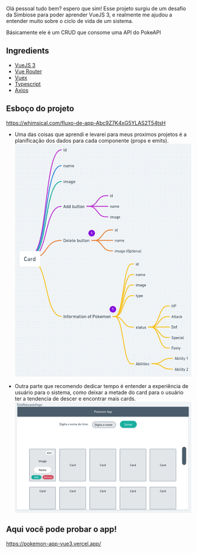 Olá pessoal tudo bem? espero que sim!
Esse projeto surgiu de um desafio da Simbiose para poder aprender VueJS 3, e realmente me ajudou a entender muito sobre o ciclo de vida de um sistema.

Básicamente ele é um CRUD que consome uma API do PokeAPI

## Ingredients

- [VueJS 3](https://vuejs.org/)
- [Vue Router](https://router.vuejs.org/)
- [Vuex](https://vuex.vuejs.org/)
- [Typescript](https://www.typescriptlang.org/)
- [Axios](https://axios-http.com/docs/intro)

## Esboço do projeto

https://whimsical.com/fluxo-de-app-Abc9Z7K4xG5YLAS2T54tsH

- Uma das coisas que aprendi e levarei para meus proximos projetos é a planificação dos dados para cada componente (props e emits).
![fluxo_dados](./src/assets/fluxo_app_img.png)

- Outra parte que recomendo dedicar tempo é entender a experiência de usuário para o sistema, como deixar a metade do card para o usuário ter a tendencia de descer e encontrar mais cards.
![list_app](./src/assets/list_poke.png)
## Aqui você pode probar o app!

https://pokemon-app-vue3.vercel.app/
